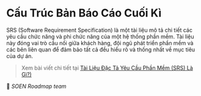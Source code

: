 # Cấu Trúc Bản Báo Cáo Cuối Kì

SRS (Software Requirement Specification) là một tài liệu mô tả chi tiết các yêu cầu chức năng và phi chức năng của một hệ thống phần mềm. Tài liệu này đóng vai trò cầu nối giữa khách hàng, đội ngũ phát triển phần mềm và các bên liên quan để đảm bảo tất cả đều hiểu rõ và thống nhất về mục tiêu của dự án.  

>Xem bài viết chi tiết tại [Tài Liệu Đặc Tả Yêu Cầu Phần Mềm (SRS) Là Gì?)](https://dev.to/le_hongphuc_eecc926242df/tai-lieu-dac-ta-yeu-cau-phan-mem-srs-la-gi-4dfa)

🌻 *SOEN Roadmap team*
